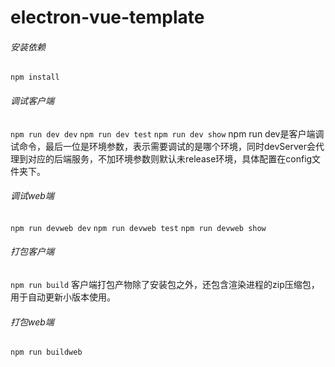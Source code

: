 # electron-vue-template
###### 安装依赖
`npm install`
###### 调试客户端
`npm run dev dev`
`npm run dev test`
`npm run dev show`
npm run dev是客户端调试命令，最后一位是环境参数，表示需要调试的是哪个环境，同时devServer会代理到对应的后端服务，不加环境参数则默认未release环境，具体配置在config文件夹下。
###### 调试web端
`npm run devweb dev`
`npm run devweb test`
`npm run devweb show`
###### 打包客户端
`npm run build`
客户端打包产物除了安装包之外，还包含渲染进程的zip压缩包，用于自动更新小版本使用。
###### 打包web端
`npm run buildweb`
